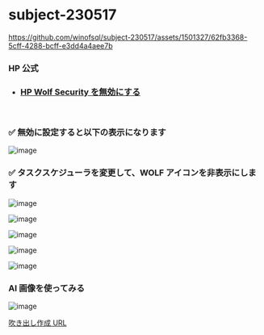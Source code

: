 # subject-230517



https://github.com/winofsql/subject-230517/assets/1501327/62fb3368-5cff-4288-bcff-e3dd4a4aee7b



### HP 公式
  - ### [HP Wolf Security を無効にする](https://jp.ext.hp.com/v-ivr/common/software/faq/06/)

<br>

### ✅ 無効に設定すると以下の表示になります

![image](https://github.com/winofsql/subject-230517/assets/1501327/eed2196c-aed1-4a84-bed5-7b923af54fe0)

### ✅ タスクスケジューラを変更して、WOLF アイコンを非表示にします

![image](https://github.com/winofsql/subject-230517/assets/1501327/34564879-7987-491c-944d-25f1e2c2f833)

![image](https://github.com/winofsql/subject-230517/assets/1501327/3402327a-4c52-40b6-88ea-7d3cab9a154f)

![image](https://github.com/winofsql/subject-230517/assets/1501327/ae99b621-2265-4bbd-b63d-aca7c4ffafad)

![image](https://github.com/winofsql/subject-230517/assets/1501327/64a90d1f-6a5f-4c6e-ad9c-6ad5ed03b552)

![image](https://github.com/winofsql/subject-230517/assets/1501327/2e6dcfac-884a-4972-b016-16e9aece2629)

### AI 画像を使ってみる

![image](https://github.com/winofsql/subject-230517/assets/1501327/2e4f0912-db00-4d1f-a09d-4b7288eac8ae)

[吹き出し作成 URL](https://winofsql.jp/sozai/balloon_gen.php?s=33&rt=0&cr=16&gl=1&g2=0&w=466&tx=%E7%B7%A8%E9%9B%86%E3%81%8B%E3%82%89%0D%0A%E6%88%BB%E3%81%A3%E3%81%A6%E6%9D%A5%E3%81%9F%E3%82%89%0D%0A%EF%BC%AF%EF%BC%AB&sd=1&sh=0&sc=000000&tc=F05316&ta=3&mc=000000&mw=1&font=keifont&h=160&bc=FFFFFF&bw=4&bb=000000&bg=none&g=0&kp=1&kl=100&ka=3&url=http%3A%2F%2Flightbox.on.coocan.jp%2Fphp%2Fmg%2Fmicon.php%3Fimg%3D2023-03-29-4.jpg%26c%3DFFFFFF%26w%3D557&urlx=152&urly=176)
